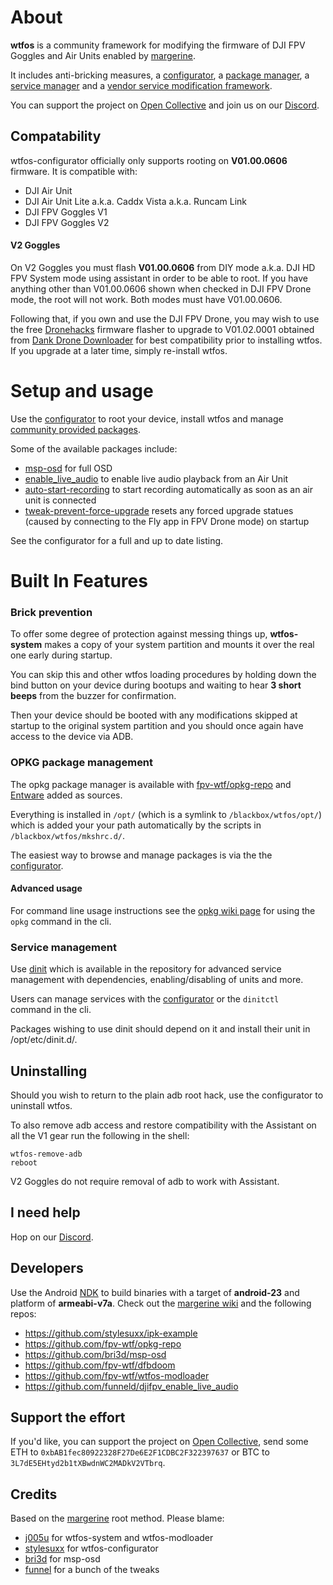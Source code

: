 # About
**wtfos** is a community framework for modifying the firmware of DJI FPV Goggles and Air Units enabled by [margerine](https://github.com/fpv-wtf/margerine). 

It includes anti-bricking measures, a [configurator](https://github.com/fpv-wtf/wtfos-configurator), a [package manager](https://git.yoctoproject.org/opkg/), a [service manager](https://github.com/davmac314/dinit) and a [vendor service modification framework](https://github.com/fpv-wtf/wtfos-modloader).

You can support the project on [Open Collective](https://opencollective.com/fpv-wtf/donate?amount=10) and join us on our [Discord](https://discord.gg/3rpnBBJKtU).

## Compatability
wtfos-configurator officially only supports rooting on **V01.00.0606** firmware. It is compatible with:

 - DJI Air Unit
 - DJI Air Unit Lite a.k.a. Caddx Vista a.k.a. Runcam Link
 - DJI FPV Goggles V1
 - DJI FPV Goggles V2

#### V2 Goggles
On V2 Goggles you must flash **V01.00.0606** from DIY mode a.k.a. DJI HD FPV System mode using assistant in order to be able to root. If you have anything other than V01.00.0606 shown when checked in DJI FPV Drone mode, the root will not work. Both modes must have V01.00.0606.

Following that, if you own and use the DJI FPV Drone, you may wish to use the free [Dronehacks](https://drone-hacks.com/download) firmware flasher to upgrade to V01.02.0001 obtained from [Dank Drone Downloader](http://dankdronedownloader.com/DDD2/app/index.php?model=gl170&ver=01.02.0001&type=Other&Brand=DJI) for best compatibility prior to installing wtfos. If you upgrade at a later time, simply re-install wtfos.

# Setup and usage

Use the [configurator](https://testing.fpv.wtf/) to root your device, install wtfos and manage [community provided packages](https://repo.fpv.wtf/pigeon/).

Some of the available packages include:

 - [msp-osd](https://github.com/bri3d/msp-osd) for full OSD
 - [enable_live_audio](https://github.com/funneld/djifpv_enable_live_audio/) to enable live audio playback from an Air Unit
 - [auto-start-recording](https://repo.fpv.wtf/pigeon/auto-start-recording_0.1.1_armv7-3.2.ipk) to start recording automatically as soon as an air unit is connected
 - [tweak-prevent-force-upgrade](https://repo.fpv.wtf/pigeon/tweak-prevent-force-upgrade_0.9.0_armv7-3.2.ipk) resets any forced upgrade statues (caused by connecting to the Fly app in FPV Drone mode) on startup

See the configurator for a full and up to date listing.

# Built In Features

### Brick prevention
To offer some degree of protection against messing things up, **wtfos-system** makes a copy of your system partition and mounts it over the real one early during startup. 

You can skip this and other wtfos loading procedures by holding down the bind button on your device during bootups and waiting to hear **3 short beeps** from the buzzer for confirmation.

Then your device should be booted with any modifications skipped at startup to the original system partition and you should once again have access to the device via ADB. 

### OPKG package management
The opkg package manager is available with [fpv-wtf/opkg-repo](https://repo.fpv.wtf/pigeon/) and [Entware](https://bin.entware.net/armv7sf-k3.2/Packages.html) added as sources. 

Everything is installed in `/opt/` (which is a symlink to `/blackbox/wtfos/opt/`) which is added your your path automatically by the scripts in `/blackbox/wtfos/mkshrc.d/`.

The easiest way to browse and manage packages is via the the [configurator](https://testing.fpv.wtf/).

#### Advanced usage

For command line usage instructions see the [opkg wiki page](https://openwrt.org/docs/guide-user/additional-software/opkg) for using the `opkg` command in the cli.

### Service management
Use [dinit](https://github.com/stylesuxx/dji-hd-fpv-dinit) which is available in the repository for advanced service management with dependencies, enabling/disabling of units and more. 

Users can manage services with the [configurator](https://testing.fpv.wtf/) or the `dinitctl ` command in the cli.

Packages wishing to use dinit should depend on it and install their unit in /opt/etc/dinit.d/.

## Uninstalling
Should you wish to return to the plain adb root hack, use the configurator to uninstall wtfos.

To also remove adb access and restore compatibility with the Assistant on all the V1 gear run the following in the shell:

    wtfos-remove-adb
    reboot

V2 Goggles do not require removal of adb to work with Assistant.

## I need help

Hop on our [Discord](https://discord.gg/3rpnBBJKtU).

## Developers

Use the Android [NDK](https://developer.android.com/ndk/downloads) to build binaries with a target of **android-23** and platform of **armeabi-v7a**. Check out the [margerine wiki](https://github.com/fpv-wtf/margerine/wiki) and the following repos:

 - https://github.com/stylesuxx/ipk-example
 - https://github.com/fpv-wtf/opkg-repo
 - https://github.com/bri3d/msp-osd
 - https://github.com/fpv-wtf/dfbdoom
 - https://github.com/fpv-wtf/wtfos-modloader
 - https://github.com/funneld/djifpv_enable_live_audio

## Support the effort

If you'd like, you can support the project on [Open Collective](https://opencollective.com/fpv-wtf/donate?amount=10), send some ETH to `0xbAB1fec80922328F27De6E2F1CDBC2F322397637` or BTC to `3L7dE5EHtyd2b1tXBwdnWC2MADkV2VTbrq`.

## Credits
Based on the [margerine](https://github.com/fpv-wtf/margerine) root method. Please blame:
 - [j005u](https://github.com/j005u) for wtfos-system and wtfos-modloader
 - [stylesuxx](https://github.com/stylesuxx) for wtfos-configurator
 - [bri3d](https://github.com/bri3d) for msp-osd
 - [funnel](https://github.com/funneld) for a bunch of the tweaks
